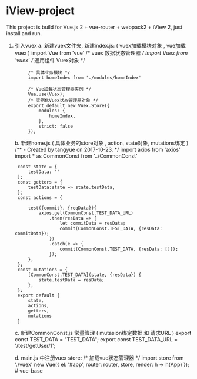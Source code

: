 # iView-project

This project is build for Vue.js 2 + vue-router + webpack2 + iView 2, just install and run.

1. 引入vuex
    a. 新建vuex文件夹, 
        新建index.js: ( vuex加载模块对象 , vue加载vuex  )
            import Vue from 'vue'
            /* vuex 数据状态管理器 */
            import Vuex from 'vuex'
            /* 通用组件 Vuex对象 */

            /* 具体业务模块 */
            import homeIndex from './modules/homeIndex'

            /* Vue加载状态管理器实例 */
            Vue.use(Vuex);
            /* 实例化Vuex状态管理器对象 */
            export default new Vuex.Store({
                modules: {
                    homeIndex,
                },
                strict: false
            });
    b. 新建home.js ( 具体业务的store对象 , action, state对象, mutations绑定 )
        /**
         - Created by tangyue on 2017-10-23.
         */
        import axios from 'axios'
        import * as CommonConst from '../CommonConst'

        const state = {
            testData: ''
        };
        const getters = {
            testData:state => state.testData,
        };
        const actions = {
            
            test({commit}, {reqData}){
                axios.get(CommonConst.TEST_DATA_URL)
                    .then(resData => {
                        let commitData = resData;
                        commit(CommonConst.TEST_DATA, {resData: commitData});
                    })
                    .catch(e => {
                        commit(CommonConst.TEST_DATA, {resData: []});
                    });
            },
        };
        const mutations = {
            [CommonConst.TEST_DATA](state, {resData}) {
                state.testData = resData;
            },
        };
        export default {
            state,
            actions,
            getters,
            mutations
        }
    c. 新建CommonConst.js 常量管理 ( mutasion绑定数据 和 请求URL )
        export const TEST_DATA = "TEST_DATA";
        export const TEST_DATA_URL = '/test/getUser/1';

    d. main.js 中注册vuex store:
        /* 加载vue状态管理器 */
        import store from './vuex'
        new Vue({
            el: '#app',
            router: router,
            store,
            render: h => h(App)
        });
        # vue-base
